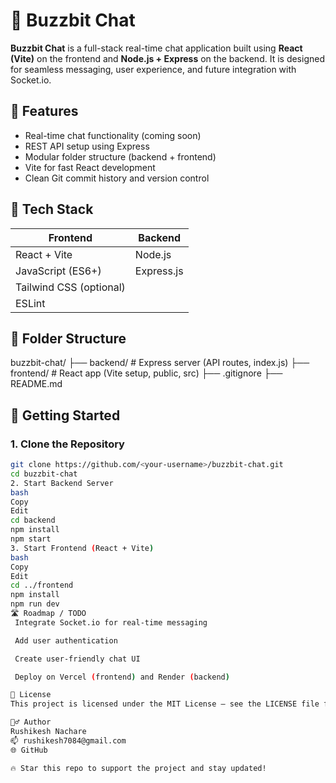 # 💬 Buzzbit Chat

**Buzzbit Chat** is a full-stack real-time chat application built using **React (Vite)** on the frontend and **Node.js + Express** on the backend. It is designed for seamless messaging, user experience, and future integration with Socket.io.

## 🚀 Features

- Real-time chat functionality (coming soon)
- REST API setup using Express
- Modular folder structure (backend + frontend)
- Vite for fast React development
- Clean Git commit history and version control

## 🧱 Tech Stack

| Frontend | Backend |
|----------|---------|
| React + Vite | Node.js |
| JavaScript (ES6+) | Express.js |
| Tailwind CSS (optional) |  |
| ESLint |  |

## 📁 Folder Structure

buzzbit-chat/
├── backend/ # Express server (API routes, index.js)
├── frontend/ # React app (Vite setup, public, src)
├── .gitignore
├── README.md

## 🧪 Getting Started

### 1. Clone the Repository
```bash
git clone https://github.com/<your-username>/buzzbit-chat.git
cd buzzbit-chat
2. Start Backend Server
bash
Copy
Edit
cd backend
npm install
npm start
3. Start Frontend (React + Vite)
bash
Copy
Edit
cd ../frontend
npm install
npm run dev
🛣️ Roadmap / TODO
 Integrate Socket.io for real-time messaging

 Add user authentication

 Create user-friendly chat UI

 Deploy on Vercel (frontend) and Render (backend)

📄 License
This project is licensed under the MIT License – see the LICENSE file for details.

🙋‍♂️ Author
Rushikesh Nachare
📫 rushikesh7084@gmail.com
🌐 GitHub

🔥 Star this repo to support the project and stay updated!
